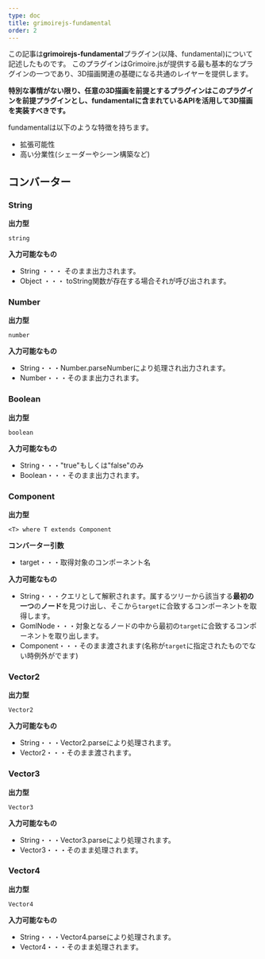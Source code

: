```yaml
---
type: doc
title: grimoirejs-fundamental
order: 2
---
```


この記事は**grimoirejs-fundamental**プラグイン(以降、fundamental)について記述したものです。
このプラグインはGrimoire.jsが提供する最も基本的なプラグインの一つであり、3D描画関連の基礎になる共通のレイヤーを提供します。

**特別な事情がない限り、任意の3D描画を前提とするプラグインはこのプラグインを前提プラグインとし、fundamentalに含まれているAPIを活用して3D描画を実装すべきです。**

fundamentalは以下のような特徴を持ちます。

* 拡張可能性
* 高い分業性(シェーダーやシーン構築など)

## コンバーター

### String

**出力型**

```string```

**入力可能なもの**

* String ・・・ そのまま出力されます。
* Object ・・・ toString関数が存在する場合それが呼び出されます。

### Number

**出力型**

```number```

**入力可能なもの**

* String・・・Number.parseNumberにより処理され出力されます。
* Number・・・そのまま出力されます。

### Boolean

**出力型**

```boolean```

**入力可能なもの**

* String・・・"true"もしくは"false"のみ
* Boolean・・・そのまま出力されます。

### Component

**出力型**

```<T> where T extends Component```

**コンバーター引数**

* target・・・取得対象のコンポーネント名

**入力可能なもの**

* String・・・クエリとして解釈されます。属するツリーから該当する**最初の一つ**の**ノード**を見つけ出し、そこから`target`に合致するコンポーネントを取得します。
* GomlNode・・・対象となるノードの中から最初の`target`に合致するコンポーネントを取り出します。
* Component・・・そのまま渡されます(名称が`target`に指定されたものでない時例外がでます)

### Vector2

**出力型**

```Vector2```

**入力可能なもの**

* String・・・Vector2.parseにより処理されます。
* Vector2・・・そのまま渡されます。

### Vector3

**出力型**

```Vector3```

**入力可能なもの**

* String・・・Vector3.parseにより処理されます。
* Vector3・・・そのまま処理されます。

### Vector4

**出力型**

```Vector4```

**入力可能なもの**

* String・・・Vector4.parseにより処理されます。
* Vector4・・・そのまま処理されます。

